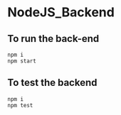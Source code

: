 # NodeJS_Backend

## To run the back-end
```shell
npm i 
npm start
```

## To test the backend
``` shell
npm i
npm test
```